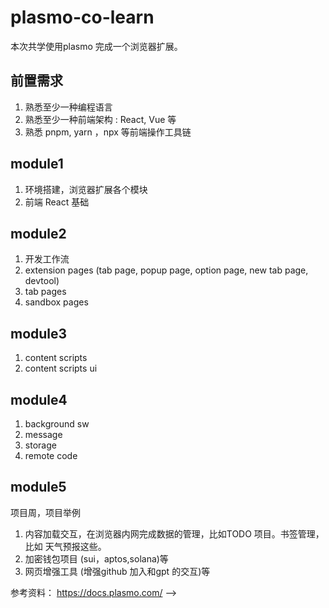 # plasmo-co-learn

本次共学使用plasmo 完成一个浏览器扩展。

## 前置需求

1. 熟悉至少一种编程语言
2. 熟悉至少一种前端架构 : React, Vue 等
3. 熟悉 pnpm, yarn ，npx 等前端操作工具链

## module1

1. 环境搭建，浏览器扩展各个模块
2. 前端 React 基础

## module2

1. 开发工作流
2. extension pages (tab page, popup page, option page, new tab page, devtool)
3. tab pages
4. sandbox pages

## module3

1. content scripts
2. content scripts ui

## module4

1. background sw
2. message
3. storage
4. remote code

## module5

项目周，项目举例

1. 内容加载交互，在浏览器内网完成数据的管理，比如TODO 项目。书签管理，比如 天气预报这些。
2. 加密钱包项目 (sui，aptos,solana)等
3. 网页增强工具 (增强github 加入和gpt 的交互)等

参考资料： <https://docs.plasmo.com/> -->
